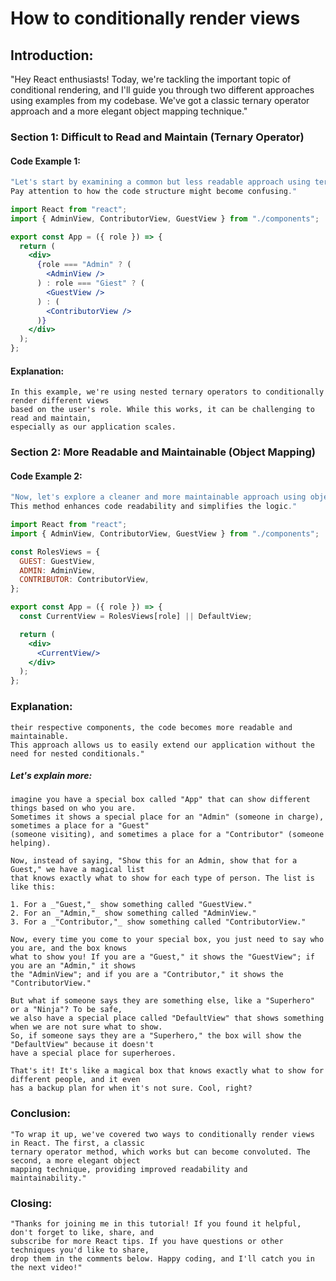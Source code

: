 # How to conditionally render views

## Introduction:
"Hey React enthusiasts! Today, we're tackling the important topic of conditional rendering, and I'll guide you through two different approaches using examples from my codebase. We've got a classic ternary operator approach and a more elegant object mapping technique."

### Section 1: Difficult to Read and Maintain (Ternary Operator)
#### Code Example 1:
```jsx
"Let's start by examining a common but less readable approach using ternary operators.
Pay attention to how the code structure might become confusing."

import React from "react";
import { AdminView, ContributorView, GuestView } from "./components";

export const App = ({ role }) => {
  return (
    <div>
      {role === "Admin" ? (
        <AdminView />
      ) : role === "Giest" ? (
        <GuestView />
      ) : (
        <ContributorView />
      )}
    </div>
  );
};

```

#### Explanation:
```
In this example, we're using nested ternary operators to conditionally render different views
based on the user's role. While this works, it can be challenging to read and maintain,
especially as our application scales.
```

### Section 2: More Readable and Maintainable (Object Mapping)
#### Code Example 2:
```jsx
"Now, let's explore a cleaner and more maintainable approach using object mapping.
This method enhances code readability and simplifies the logic."

import React from "react";
import { AdminView, ContributorView, GuestView } from "./components";

const RolesViews = {
  GUEST: GuestView,
  ADMIN: AdminView,
  CONTRIBUTOR: ContributorView,
};

export const App = ({ role }) => {
  const CurrentView = RolesViews[role] || DefaultView;

  return (
    <div>
      <CurrentView/>
    </div>
  );
};
```

### Explanation:
``` "In this updated example, we've leveraged an object mapping technique. By associating roles with
their respective components, the code becomes more readable and maintainable.
This approach allows us to easily extend our application without the need for nested conditionals."
```
##### Let's explain more:
```
imagine you have a special box called "App" that can show different things based on who you are.
Sometimes it shows a special place for an "Admin" (someone in charge), sometimes a place for a "Guest"
(someone visiting), and sometimes a place for a "Contributor" (someone helping).

Now, instead of saying, "Show this for an Admin, show that for a Guest," we have a magical list
that knows exactly what to show for each type of person. The list is like this:

1. For a _"Guest,"_ show something called "GuestView."
2. For an _"Admin,"_ show something called "AdminView."
3. For a _"Contributor,"_ show something called "ContributorView."

Now, every time you come to your special box, you just need to say who you are, and the box knows
what to show you! If you are a "Guest," it shows the "GuestView"; if you are an "Admin," it shows
the "AdminView"; and if you are a "Contributor," it shows the "ContributorView."

But what if someone says they are something else, like a "Superhero" or a "Ninja"? To be safe,
we also have a special place called "DefaultView" that shows something when we are not sure what to show.
So, if someone says they are a "Superhero," the box will show the "DefaultView" because it doesn't
have a special place for superheroes.

That's it! It's like a magical box that knows exactly what to show for different people, and it even
has a backup plan for when it's not sure. Cool, right?
```

### Conclusion:
```
"To wrap it up, we've covered two ways to conditionally render views in React. The first, a classic
ternary operator method, which works but can become convoluted. The second, a more elegant object
mapping technique, providing improved readability and maintainability."
```

### Closing:
```
"Thanks for joining me in this tutorial! If you found it helpful, don't forget to like, share, and
subscribe for more React tips. If you have questions or other techniques you'd like to share,
drop them in the comments below. Happy coding, and I'll catch you in the next video!"
```
